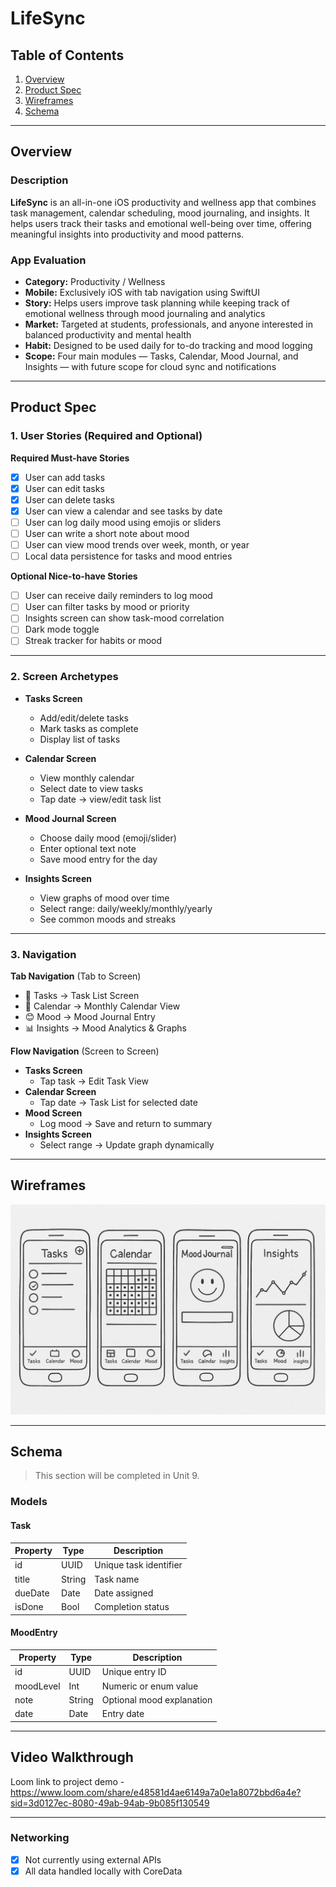 # LifeSync

## Table of Contents
1. [Overview](#overview)  
2. [Product Spec](#product-spec)  
3. [Wireframes](#wireframes)  
4. [Schema](#schema)  

---

## Overview

### Description
**LifeSync** is an all-in-one iOS productivity and wellness app that combines task management, calendar scheduling, mood journaling, and insights. It helps users track their tasks and emotional well-being over time, offering meaningful insights into productivity and mood patterns.

### App Evaluation
- **Category:** Productivity / Wellness  
- **Mobile:** Exclusively iOS with tab navigation using SwiftUI  
- **Story:** Helps users improve task planning while keeping track of emotional wellness through mood journaling and analytics  
- **Market:** Targeted at students, professionals, and anyone interested in balanced productivity and mental health  
- **Habit:** Designed to be used daily for to-do tracking and mood logging  
- **Scope:** Four main modules — Tasks, Calendar, Mood Journal, and Insights — with future scope for cloud sync and notifications  

---

## Product Spec

### 1. User Stories (Required and Optional)

**Required Must-have Stories**
- [x] User can add tasks  
- [x] User can edit tasks  
- [x] User can delete tasks  
- [x] User can view a calendar and see tasks by date  
- [ ] User can log daily mood using emojis or sliders  
- [ ] User can write a short note about mood  
- [ ] User can view mood trends over week, month, or year  
- [ ] Local data persistence for tasks and mood entries  

**Optional Nice-to-have Stories**
- [ ] User can receive daily reminders to log mood  
- [ ] User can filter tasks by mood or priority  
- [ ] Insights screen can show task-mood correlation  
- [ ] Dark mode toggle  
- [ ] Streak tracker for habits or mood  

---

### 2. Screen Archetypes

- **Tasks Screen**
  - Add/edit/delete tasks  
  - Mark tasks as complete  
  - Display list of tasks  

- **Calendar Screen**
  - View monthly calendar  
  - Select date to view tasks  
  - Tap date → view/edit task list  

- **Mood Journal Screen**
  - Choose daily mood (emoji/slider)  
  - Enter optional text note  
  - Save mood entry for the day  

- **Insights Screen**
  - View graphs of mood over time  
  - Select range: daily/weekly/monthly/yearly  
  - See common moods and streaks  

---

### 3. Navigation

**Tab Navigation** (Tab to Screen)  
- 📝 Tasks → Task List Screen  
- 📅 Calendar → Monthly Calendar View  
- 😊 Mood → Mood Journal Entry  
- 📊 Insights → Mood Analytics & Graphs  

**Flow Navigation** (Screen to Screen)  
- **Tasks Screen**
  - Tap task → Edit Task View  
- **Calendar Screen**
  - Tap date → Task List for selected date  
- **Mood Screen**
  - Log mood → Save and return to summary  
- **Insights Screen**
  - Select range → Update graph dynamically  

---

## Wireframes

![Wireframe Preview](wireframe.png)

---

## Schema 

> This section will be completed in Unit 9.

### Models

#### Task
| Property | Type   | Description            |
|----------|--------|------------------------|
| id       | UUID   | Unique task identifier |
| title    | String | Task name              |
| dueDate  | Date   | Date assigned          |
| isDone   | Bool   | Completion status      |

#### MoodEntry
| Property  | Type   | Description               |
|-----------|--------|---------------------------|
| id        | UUID   | Unique entry ID           |
| moodLevel | Int    | Numeric or enum value     |
| note      | String | Optional mood explanation |
| date      | Date   | Entry date                |

----

## Video Walkthrough

Loom link to project demo - https://www.loom.com/share/e48581d4ae6149a7a0e1a8072bbd6a4e?sid=3d0127ec-8080-49ab-94ab-9b085f130549 


---

### Networking
- [X] Not currently using external APIs  
- [X] All data handled locally with CoreData

